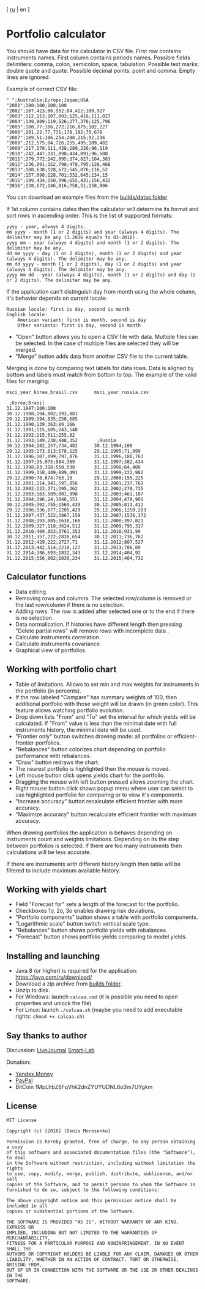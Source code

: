 [ [ru](README.md) | en ]

# Portfolio calculator

You should have data for the calculator in CSV file.
First row contains instruments names.
First column contains periods names.
Possible fields delimiters: comma, colon, semicolon, space, tabulation.
Possible text marks: double quote and quote. 
Possible decimal points: point and comma.
Empty lines are ignored.

Example of correct CSV file:

    " ";Australia;Europe;Japan;USA
    "2001";100;100;100;100
    "2002";107,423;86,952;84,422;100,927
    "2003";112,113;107,003;125,416;111,027
    "2004";149,009;119,526;277,376;125,796
    "2005";180,77;106,272;216,875;102,227
    "2006";201,22;77,731;178,192;70,678
    "2007";189,51;106,254;208,215;92,236
    "2008";212,575;94,726;255,495;109,482
    "2009";217,178;111,438;289,226;96,119
    "2010";242,447;131,098;434,091;96,508
    "2011";279,772;142,095;374,827;104,383
    "2012";236,091;152,798;478,795;128,466
    "2013";180,638;128,672;545,076;116,52
    "2014";157,098;128,701;532,645;134,15
    "2015";149,434;150,996;655,431;156,432
    "2016";138,672;146,816;758,51;158,006

You can download an example files from the [builds/datas folder](builds/datas)

If 1st column contains dates then the calculator will determine its format and
sort rows in ascending order. This is the list of supported formats:

    yyyy - year, always 4 digits.
    mm yyyy - month (1 or 2 digits) and year (always 4 digits). The delimiter may be any (3.2016 equals to 03-2016).
    yyyy mm - year (always 4 digits) and month (1 or 2 digits). The delimiter may be any.
    dd mm yyyy - day (1 or 2 digits), month (1 or 2 digits) and year (always 4 digits). The delimiter may be any.
    mm dd yyyy - month (1 or 2 digits), day (1 or 2 digits) and year (always 4 digits). The delimiter may be any.
    yyyy mm dd - year (always 4 digits), month (1 or 2 digits) and day (1 or 2 digits). The delimiter may be any.

If the application can't distinguish day from month using the whole column,
it's behavior depends on current locale:
    
    Russian locale: first is day, second is month
    English locale: 
        American variant: first is month, second is day
        Other variants: first is day, second is month

- "Open" button allows you to open a CSV file with data. Multiple files can be selected.
In the case of multiple files are selected they will be merged.
- "Merge" button adds data from another CSV file to the current table.

Merging is done by comparing text labels for data rows. Data is aligned by bottom
and labels must match from bottom to top. The example of the valid files for merging:

    msci_year_korea_brasil.csv      msci_year_russia.csv
    
     ;Korea;Brasil
    31.12.1987;100;100
    30.12.1988;194,002;193,081
    29.12.1989;194,835;258,685
    31.12.1990;139,363;89,166
    31.12.1991;115,605;243,548
    31.12.1992;115,611;255,82
    31.12.1993;149,238;448,352       ;Russia
    30.12.1994;182,257;734,482      30.12.1994;100
    29.12.1995;173,813;578,125      29.12.1995;71,999
    31.12.1996;107,099;797,876      31.12.1996;180,763
    31.12.1997;35,075;984,389       31.12.1997;382,434
    31.12.1998;83,318;550,538       31.12.1998;64,408
    31.12.1999;158,449;889,491      31.12.1999;222,982
    29.12.2000;78,674;763,19        29.12.2000;155,225
    31.12.2001;114,841;597,056      31.12.2001;237,762
    31.12.2002;123,371;395,362      31.12.2002;270,735
    31.12.2003;163,589;801,998      31.12.2003;461,107
    31.12.2004;196,24;1046,551      31.12.2004;479,901
    30.12.2005;302,755;1569,439     30.12.2005;813,412
    29.12.2006;336,677;2205,429     29.12.2006;1250,283
    31.12.2007;437,522;3867,159     31.12.2007;1536,372
    31.12.2008;193,085;1638,168     31.12.2008;397,021
    31.12.2009;327,118;3624,512     31.12.2009;795,317
    31.12.2010;409,853;3761,353     31.12.2010;931,99
    30.12.2011;357,222;2826,654     30.12.2011;736,762
    31.12.2012;429,222;2727,71      31.12.2012;807,527
    31.12.2013;442,514;2218,127     31.12.2013;786,89
    31.12.2014;386,693;1832,343     31.12.2014;404,92
    31.12.2015;356,002;1036,234     31.12.2015;404,732

## Calculator functions

- Data editing.
- Removing rows and columns. The selected row/column is removed or the last row/column
if there is no selection.
- Adding rows. The row is added after selected one or to the end if there is no selection.
- Data normalization. If histories have different length then pressing "Delete partial rows" will remove
rows with incomplete data .
- Calculate instruments correlation.
- Calculate instruments covariance.
- Graphical view of portfolios.

## Working with portfolio chart

- Table of limitations. Allows to set min and max weights for instruments in the portfolio (in percents).
- If the row labeled "Compare" has summary weights of 100,
then additional portfolio with those weight will be drawn (in green color).
This feature allows watching portfolio evolution.
- Drop down lists "From" and "To" set the interval for which yields will be calculated.
If "From" value is less than the minimal date with full instruments history,
the minimal date will be used.
- "Frontier only" button switches drawing mode: all portfolios or efficient-frontier portfolios.
- "Rebalances" button colorizes chart depending on portfolio performance with rebalances.
- "Draw" button redraws the chart.
- The nearest portfolio is highlighted then the mouse is moved.
- Left mouse button click opens yields chart for the portfolio.
- Dragging the mouse with left button pressed allows zooming the chart.
- Right mouse button click shows popup menu where user can select to use highlighted portfolio
for comparing or to view it's components.
- "Increase accuracy" button recalculate efficient frontier with more accuracy.
- "Maximize accuracy" button recalculate efficient frontier with maximum accuracy.

When drawing portfolios the application is behaves depending on instruments count and weights limitations.
Depending on its the step between portfolios is selected. If there are too many instruments then calculations
will be less accurate.

If there are instruments with different history length then table will be filtered
to include maximum available history.

## Working with yields chart
- Field "Forecast for" sets a length of the forecast for the portfolio.
- Checkboxes 1σ, 2σ, 3σ enables drawing risk deviations.
- "Portfolio components" button shows a table with portfolio components.
- "Logarithmic scale" button switch vertical scale type.
- "Rebalances" button shows portfolio yields with rebalances.
- "Forecast" button shows portfolio yields comparing to model yields.

## Installing and launching

- Java 8 (or higher) is required for the application: https://java.com/ru/download/
- Download a zip archive from [builds folder](builds/).
- Unzip to disk.
- For Windows: launch `calcaa.cmd`
(it is possible you need to open properties and unlock the file)
- For Linux: launch `./calcaa.sh`
(maybe you need to add executable rights: `chmod +x calcaa.sh`)

## Say thanks to author
Discussion:
[LiveJournal](http://oppositus.livejournal.com/408547.html)
[Smart-Lab](http://smart-lab.ru/blog/366844.php)

Donation:
- [Yandex.Money](https://money.yandex.ru/to/4100172000860)
- [PayPal](paypal.me/oppositus)
- BitCoin 1MpLhbZ8FqVhk2dnZYUYUDNL6o3m7UYgkm

## License

    MIT License
    
    Copyright (c) [2016] [Denis Morosenko]
    
    Permission is hereby granted, free of charge, to any person obtaining a copy
    of this software and associated documentation files (the "Software"), to deal
    in the Software without restriction, including without limitation the rights
    to use, copy, modify, merge, publish, distribute, sublicense, and/or sell
    copies of the Software, and to permit persons to whom the Software is
    furnished to do so, subject to the following conditions:
    
    The above copyright notice and this permission notice shall be included in all
    copies or substantial portions of the Software.
    
    THE SOFTWARE IS PROVIDED "AS IS", WITHOUT WARRANTY OF ANY KIND, EXPRESS OR
    IMPLIED, INCLUDING BUT NOT LIMITED TO THE WARRANTIES OF MERCHANTABILITY,
    FITNESS FOR A PARTICULAR PURPOSE AND NONINFRINGEMENT. IN NO EVENT SHALL THE
    AUTHORS OR COPYRIGHT HOLDERS BE LIABLE FOR ANY CLAIM, DAMAGES OR OTHER
    LIABILITY, WHETHER IN AN ACTION OF CONTRACT, TORT OR OTHERWISE, ARISING FROM,
    OUT OF OR IN CONNECTION WITH THE SOFTWARE OR THE USE OR OTHER DEALINGS IN THE
    SOFTWARE.
